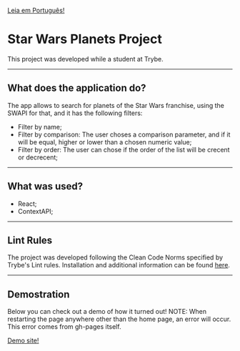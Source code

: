 
[Leia em Português!](./README.md)

# Star Wars Planets Project
This project was developed while a student at Trybe.

---
## What does the application do?
The app allows to search for planets of the Star Wars franchise, using the SWAPI for that, and it has the following filters:
- Filter by name;
- Filter by comparison: The user choses a comparison parameter, and if it will be equal, higher or lower than a chosen numeric value;
- Filter by order: The user can chose if the order of the list will be crecent or decrecent;

---
## What was used?
- React;
- ContextAPI;

---
## Lint Rules
The project was developed following the Clean Code Norms specified by Trybe's Lint rules.
Installation and additional information can be found [here](https://github.com/betrybe/eslint-config-trybe).

---
## Demostration
Below you can check out a demo of how it turned out!
NOTE: When restarting the page anywhere other than the home page, an error will occur. This error comes from gh-pages itself.

[Demo site!](https://lucas-dalbo.github.io/sw-planets-project)

